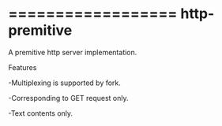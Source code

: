 ==================
http-premitive
==================

A premitive http server implementation.

Features 

 -Multiplexing is supported by fork.
 
 -Corresponding to GET request only.
 
 -Text contents only.
